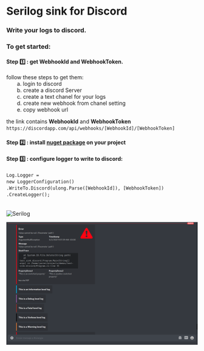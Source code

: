 # Serilog sink for Discord

### Write your logs to discord.

### To get started:
#### Step :one: : get **WebhookId** and **WebhookToken**.

follow these steps to get them: \
  a. login to discord \
  b. create a discord Server \
  c. create a text chanel for your logs \
  d. create new webhook from chanel setting \
  e. copy webhook url

the link contains **WebhookId** and **WebhookToken** \
`https://discordapp.com/api/webhooks/[WebhookId]/[WebhookToken]`

#### Step :two: : install [nuget package](https://www.nuget.org/packages/Serilog.Sinks.Discord/) on your project

#### Step :three: : configure logger to write to discord:

 `Log.Logger =` \
  `new LoggerConfiguration()` \
  `.WriteTo.Discord(ulong.Parse([WebhookId]), [WebhookToken])` \
  `.CreateLogger();`
\
\
\
![Serilog](/Screenshots/logs1.png?raw=true)

![Serilog](/Screenshots/logs.png?raw=true)

